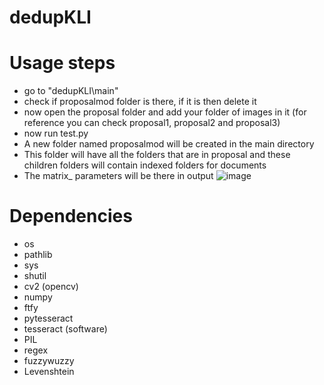 # dedupKLI

# Usage steps

- go to "dedupKLI\main"
- check if proposalmod folder is there, if it is then delete it
- now open the proposal folder and add your folder of images in it (for reference you can check proposal1, proposal2 and proposal3)
- now run test.py
- A new folder named proposalmod will be created in the main directory
- This folder will have all the folders that are in proposal and these children folders will contain indexed folders for documents
- The matrix_ parameters will be there in output
![image](https://github.com/lyrickhare/dedupKLI/assets/80460792/b536ecdf-81b7-4a1b-91b8-4a68fd8aded8)


# Dependencies 
- os
- pathlib
- sys
- shutil
- cv2 (opencv)
- numpy
- ftfy
- pytesseract
- tesseract (software)
- PIL
- regex
- fuzzywuzzy
- Levenshtein
